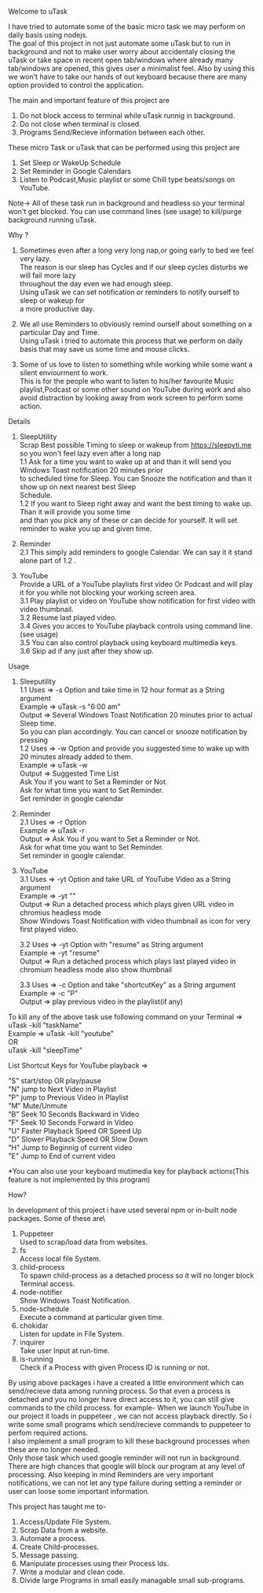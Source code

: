 Welcome to uTask

I have tried to automate some of the basic micro task we may perform on daily basis using nodejs.\
The goal of this project in not just automate some uTask but to run in background and not to make user
worry about accidentaly closing the uTask or take space in recent open tab/windows where already many\
tab/windows are opened, this gives user a minimalist feel. Also by using this we won't have to take our hands of
out keyboard because there are many option provided to control the application.

The main and important feature of this project are
1. Do not block access to terminal while uTask runnig in background.
2. Do not close when terminal is closed.
3. Programs Send/Recieve information between each other.  

These micro Task or uTask that can be performed using this project are
1. Set Sleep or WakeUp Schedule
2. Set Reminder in Google Calendars
3. Listen to Podcast,Music playlist or some Chill type beats/songs on YouTube.

Note-> All of these task run in background and headless so your terminal won't get blocked. You can use command lines (see usage) to kill/purge background running uTask.

Why ?
1. Sometimes even after a long very long nap,or going early to bed we feel very lazy.\
   The reason is our sleep has Cycles and if our sleep cycles disturbs we will fail more lazy\
   throughout the day even we had enough sleep.\
   Using uTask we can set notification or reminders to notify ourself to sleep or wakeup for\
   a more productive day.

2. We all use Reminders to obviously remind ourself about something on a particular Day and Time.\
   Using uTask i tried to automate this process that we perform on daily basis that may save us some
   time and mouse clicks.

3. Some of us love to listen to something while working while some want a silent enviourment to work.\
   This is for the people who want to listen to his/her favourite Music playlist,Podcast or some other
   sound on YouTube during work and also avoid distraction by looking away from work screen to perform
   some action.

Details
1. SleepUtility\
Scrap Best possible Timing to sleep or wakeup from https://sleepyti.me so you won't feel lazy even after a long nap\
    1.1 Ask for a time you want to wake up at and than it will send you Windows Toast notification 20 minutes prior\
        to scheduled time for Sleep. You can Snooze the notification and than it show up on next nearest best Sleep\
        Schedule.\
    1.2 If you want to Sleep right away and want the best timing to wake up. Than it will provide you some time\
        and than you pick any of these or can decide for yourself. It will set reminder to wake you up and given time.

2. Reminder\
   2.1 This simply add reminders to google Calendar. We can say it it stand alone part of 1.2 .

3. YouTube\
Provide a URL of a YouTube playlists first video Or Podcast and will play it for you while not blocking your working screen area.\
    3.1 Play playlist or video on YouTube show notification for first video with video thumbnail.\
    3.2 Resume last played video.\
    3.4 Gives you acces to YouTube playback controls using command line. (see usage)\
    3.5 You can also control playback using keyboard multimedia keys.\
    3.6 Skip ad if any just after they show up.

Usage
1. Sleeputility\
   1.1 Uses    => -s Option and take time in 12 hour format as a String argument\
       Example => uTask -s "6:00 am"\
       Output  => Several Windows Toast Notification 20 minutes prior to actual Sleep time.\
                  So you can plan accordingly. You can cancel or snooze notification by pressing\
   1.2 Uses    => -w Option and provide you suggested time to wake up with 20 minutes already added to them.\
       Example => uTask -w\
       Output  => Suggested Time List\
                  Ask You if you want to Set a Reminder or Not.\
                  Ask for what time you want to Set Reminder.\
                  Set reminder in google calendar
2. Reminder\
   2.1 Uses    => -r Option\
       Example => uTask -r\
       Output  => Ask You if you want to Set a Reminder or Not.\
                  Ask for what time you want to Set Reminder.\
                  Set reminder in google calendar.
3. YouTube\
   3.1 Uses    =>  -yt Option and take URL of YouTube Video as a String argument\
       Example =>  -yt "<URL>"\
       Output  =>   Run a detached process which plays given URL video in chromius headless mode\
                    Show Windows Toast Notification with video thumbnail as icon for very first played video.
   
   3.2 Uses    =>  -yt Option with "resume" as String argument\
       Example =>  -yt "resume"\
       Output  =>   Run a detached process which plays last played video in chromium headless mode also show thumbnail

   3.3 Uses    =>   -c Option and take "shortcutKey" as a String argument\
       Example =>   -c "P"\
       Output  =>   play previous video in the playlist(if any)

To kill any of the above task use following command on your Terminal => uTask -kill "taskName"\
Example => uTask -kill "youtube"\
                 OR\
           uTask -kill "sleepTime"

List Shortcut Keys for YouTube playback =>

"S"  start/stop OR play/pause\
"N"  jump to Next Video in Playlist\
"P"  jump to Previous Video in Playlist\
"M"  Mute/Unmute\
"B"  Seek 10 Seconds Backward in Video\
"F"  Seek 10 Seconds Forward in Video\
"U"  Faster Playback Speed OR Speed Up\
"D"  Slower Playback Speed OR Slow Down\
"H"  Jump to Beginnig of current video\
"E"  Jump to End of current video

*You can also use your keyboard mutimedia key for playback actions(This feature is not implemented by this program)

How?

In development of  this project i have used several npm or in-built node packages. Some of these are\
1. Puppeteer\
  Used to scrap/load data from websites.
2. fs\
   Access local file System.
3. child-process\
   To spawn child-process as a detached process so it will no longer block Terminal access.
4. node-notifier\
   Show Windows Toast Notification.
5. node-schedule\
   Execute a command at particular given time.
6. chokidar\
   Listen for update in File System.
7. inquirer\
   Take user Input at run-time.
8. is-running\
   Check if a Process with given Process ID is running or not.

By using above packages i have a created a little environment which can send/recieve data among running process. So that even a process is detached and you no longer have direct access to it, you can still give commands to the child process. 
for example- When we launch YouTube in our project it loads in puppeteer , we can not access playback directly. So i write some small programs which send/recieve commands to puppeteer to perfom required actions.\
I also implement a small program to kill these background processes when these are no longer needed.\
Only those task which used google reminder will not run in background. There are high chances that google will block our program at any level of processing. Also keeping in mind Reminders are very important notifications, we can not let any type failure during setting a reminder or user can loose some important information.

This project has taught me to-
1. Access/Update File System.
2. Scrap Data from a website.
3. Automate a process.
4. Create Child-processes.
5. Message passing.
6. Manipulate processes using their Process Ids.
7. Write a modular and clean code.
8. Divide large Programs in small easily managable small sub-programs.